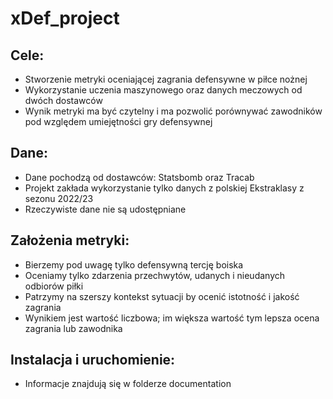 
# xDef_project

## Cele: 
- Stworzenie metryki oceniającej zagrania defensywne w piłce nożnej
- Wykorzystanie uczenia maszynowego oraz danych meczowych od dwóch dostawców
- Wynik metryki ma być czytelny i ma pozwolić porównywać zawodników pod względem umiejętności gry defensywnej

## Dane:
- Dane pochodzą od dostawców: Statsbomb oraz Tracab
- Projekt zakłada wykorzystanie tylko danych z polskiej Ekstraklasy z sezonu 2022/23
- Rzeczywiste dane nie są udostępniane

## Założenia metryki:
- Bierzemy pod uwagę tylko defensywną tercję boiska
- Oceniamy tylko zdarzenia przechwytów, udanych i nieudanych odbiorów piłki
- Patrzymy na szerszy kontekst sytuacji by ocenić istotność i jakość zagrania
- Wynikiem jest wartość liczbowa; im większa wartość tym lepsza ocena zagrania lub zawodnika

## Instalacja i uruchomienie:
- Informacje znajdują się w folderze documentation
